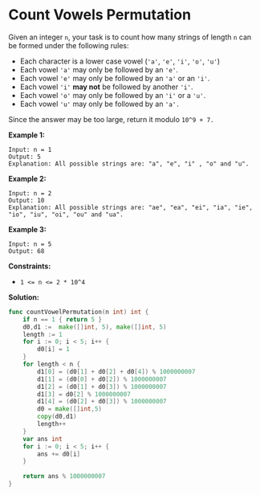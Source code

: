 # Count Vowels Permutation

Given an integer  `n`, your task is to count how many strings of length  `n`  can be formed under the following rules:

-   Each character is a lower case vowel (`'a'`,  `'e'`,  `'i'`,  `'o'`,  `'u'`)
-   Each vowel `'a'`  may only be followed by an  `'e'`.
-   Each vowel `'e'`  may only be followed by an  `'a'` or an  `'i'`.
-   Each vowel `'i'`  **may not**  be followed by another  `'i'`.
-   Each vowel `'o'`  may only be followed by an  `'i'`  or a `'u'`.
-   Each vowel `'u'`  may only be followed by an  `'a'.`

Since the answer may be too large, return it modulo  `10^9 + 7.`

**Example 1:**

	Input: n = 1
	Output: 5
	Explanation: All possible strings are: "a", "e", "i" , "o" and "u".

**Example 2:**

	Input: n = 2
	Output: 10
	Explanation: All possible strings are: "ae", "ea", "ei", "ia", "ie", "io", "iu", "oi", "ou" and "ua".

**Example 3:**

	Input: n = 5
	Output: 68

**Constraints:**

-   `1 <= n <= 2 * 10^4`

**Solution:**

```go
func countVowelPermutation(n int) int {
    if n == 1 { return 5 }
    d0,d1 :=  make([]int, 5), make([]int, 5)
    length := 1
    for i := 0; i < 5; i++ {
        d0[i] = 1
    }
    for length < n {
        d1[0] = (d0[1] + d0[2] + d0[4]) % 1000000007
        d1[1] = (d0[0] + d0[2]) % 1000000007
        d1[2] = (d0[1] + d0[3]) % 1000000007
        d1[3] = d0[2] % 1000000007
        d1[4] = (d0[2] + d0[3]) % 1000000007
        d0 = make([]int,5)
        copy(d0,d1)
        length++
    }
    var ans int
    for i := 0; i < 5; i++ {
        ans += d0[i]
    }
    
    return ans % 1000000007
}
```